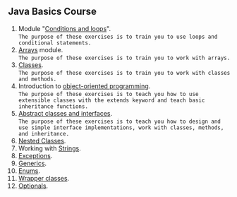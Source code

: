 ## Java Basics Course
1. Module "[Conditions and loops](https://github.com/pp8a/Java_Basics_ENG/tree/main/Conditions_and_Loops)".<br/> ```The purpose of these exercises is to train you to use loops and conditional statements.```
2. [Arrays](https://github.com/pp8a/Java_Basics_ENG/tree/main/Arrays) module. <br/>```The purpose of these exercises is to train you to work with arrays.```
3. [Classes](https://github.com/pp8a/Java_Basics_ENG/tree/main/Classes). <br/> ```The purpose of these exercises is to train you to work with classes and methods.```
4. Introduction to [object-oriented programming](https://github.com/pp8a/Java_Basics_ENG/tree/main/OOP). <br/> ```The purpose of these exercises is to teach you how to use extensible classes with the extends keyword and teach basic inheritance functions.```
5. [Abstract classes and interfaces](https://github.com/pp8a/Java_Basics_ENG/tree/main/Abstract_classes_and_interfaces). <br/> ```The purpose of these exercises is to teach you how to design and use simple interface implementations, work with classes, methods, and inheritance.```
6. [Nested Classes](https://github.com/pp8a/Java_Basics_ENG/tree/main/Nested_Classes).
7. Working with [Strings](https://github.com/pp8a/Java_Basics_ENG/tree/main/Strings).
8. [Exceptions](https://github.com/pp8a/Java_Basics_ENG/tree/main/Exceptions).
9. [Generics](https://github.com/pp8a/Java_Basics_ENG/tree/main/Generics).
10. [Enums](https://github.com/pp8a/Java_Basics_ENG/tree/main/Enums).
11. [Wrapper classes](https://github.com/pp8a/Java_Basics_ENG/tree/main/Wrapper_Classes).
12. [Optionals](https://github.com/pp8a/Java_Basics_ENG/tree/main/Optional).
